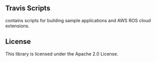 ## Travis Scripts

contains scripts for building sample applications and AWS ROS cloud extensions.

## License

This library is licensed under the Apache 2.0 License. 
